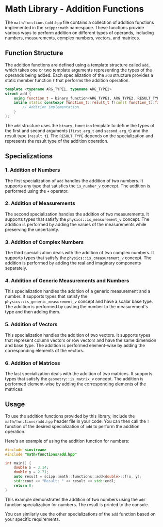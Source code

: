 # Math Library - Addition Functions

The `math/functions/add.hpp` file contains a collection of addition functions implemented in the `scipp::math` namespace. These functions provide various ways to perform addition on different types of operands, including numbers, measurements, complex numbers, vectors, and matrices.

## Function Structure

The addition functions are defined using a template structure called `add`, which takes one or two template arguments representing the types of the operands being added. Each specialization of the `add` structure provides a static member function `f` that performs the addition operation.

```cpp
template <typename ARG_TYPE1, typename ARG_TYPE2>
struct add {
    using function_t = binary_function<ARG_TYPE1, ARG_TYPE2, RESULT_TYPE>;
    inline static constexpr function_t::result_t f(const function_t::first_arg_t& x, const function_t::second_arg_t& y) noexcept {
        // Addition implementation
    }
};
```

The `add` structure uses the `binary_function` template to define the types of the first and second arguments (`first_arg_t` and `second_arg_t`) and the result type (`result_t`). The `RESULT_TYPE` depends on the specialization and represents the result type of the addition operation.

## Specializations

### 1. Addition of Numbers

The first specialization of `add` handles the addition of two numbers. It supports any type that satisfies the `is_number_v` concept. The addition is performed using the `+` operator.

### 2. Addition of Measurements

The second specialization handles the addition of two measurements. It supports types that satisfy the `physics::is_measurement_v` concept. The addition is performed by adding the values of the measurements while preserving the uncertainty.

### 3. Addition of Complex Numbers

The third specialization deals with the addition of two complex numbers. It supports types that satisfy the `physics::is_cmeasurement_v` concept. The addition is performed by adding the real and imaginary components separately.

### 4. Addition of Generic Measurements and Numbers

This specialization handles the addition of a generic measurement and a number. It supports types that satisfy the `physics::is_generic_measurement_v` concept and have a scalar base type. The addition is performed by casting the number to the measurement's type and then adding them.

### 5. Addition of Vectors

This specialization handles the addition of two vectors. It supports types that represent column vectors or row vectors and have the same dimension and base type. The addition is performed element-wise by adding the corresponding elements of the vectors.

### 6. Addition of Matrices

The last specialization deals with the addition of two matrices. It supports types that satisfy the `geometry::is_matrix_v` concept. The addition is performed element-wise by adding the corresponding elements of the matrices.

## Usage

To use the addition functions provided by this library, include the `math/functions/add.hpp` header file in your code. You can then call the `f` function of the desired specialization of `add` to perform the addition operation.

Here's an example of using the addition function for numbers:

```cpp
#include <iostream>
#include "math/functions/add.hpp"

int main() {
    double x = 3.14;
    double y = 2.71;
    auto result = scipp::math::functions::add<double>::f(x, y);
    std::cout << "Result: " << result << std::endl;
    return 0;
}
```

This example demonstrates the addition of two numbers using the `add` function specialization for numbers. The result is printed to the console.

You can similarly use the other specializations of the `add` function based on your specific requirements.